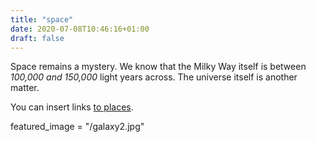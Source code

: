 ```yaml
---
title: "space"
date: 2020-07-08T10:46:16+01:00
draft: false
---
```


Space remains a mystery. We know that the Milky Way itself is between *100,000 and 150,000* light years across. The universe itself is another matter.

You can insert links [to places](https://github.com/).

featured_image = "/galaxy2.jpg"